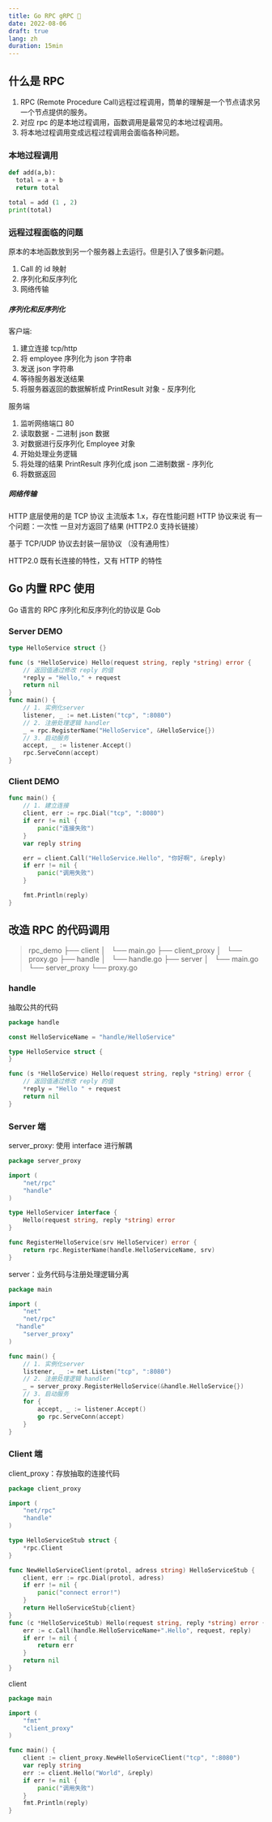 ```yaml
---
title: Go RPC gRPC 📝
date: 2022-08-06
draft: true
lang: zh
duration: 15min
---
```


## 什么是 RPC

1. RPC (Remote Procedure Call)远程过程调用，筒单的理解是一个节点请求另一个节点提供的服务。
2. 对应 rpc 的是本地过程调用，函数调用是最常见的本地过程调用。
3. 将本地过程调用变成远程过程调用会面临各种问题。

### 本地过程调用

```python
def add(a,b):
  total = a + b
  return total

total = add (1 , 2)
print(total)
```

### 远程过程面临的问题

原本的本地函数放到另一个服务器上去运行。但是引入了很多新问题。

1. Call 的 id 映射
2. 序列化和反序列化
3. 网络传输

##### 序列化和反序列化

客户端:

1. 建立连接 tcp/http
2. 将 employee 序列化为 json 字符串
3. 发送 json 字符串
4. 等待服务器发送结果
5. 将服务器返回的数据解析成 PrintResult 对象 - 反序列化

服务端

1. 监听网络端口 80
2. 读取数据 - 二进制 json 数据
3. 对数据进行反序列化 Employee 对象
4. 开始处理业务逻辑
5. 将处理的结果 PrintResult 序列化成 json 二进制数据 - 序列化
6. 将数据返回

##### 网络传输

HTTP 底层使用的是 TCP 协议 主流版本 1.x，存在性能问题
HTTP 协议来说 有一个问题：一次性 一旦对方返回了结果 (HTTP2.0 支持长链接）

基于 TCP/UDP 协议去封装一层协议 （没有通用性）

HTTP2.0 既有长连接的特性，又有 HTTP 的特性

## Go 内置 RPC 使用

Go 语言的 RPC 序列化和反序列化的协议是 Gob

### Server DEMO

```Go
type HelloService struct {}

func (s *HelloService) Hello(request string, reply *string) error {
	// 返回值通过修改 reply 的值
	*reply = "Hello," + request
	return nil
}
func main() {
	// 1. 实例化server
	listener, _ := net.Listen("tcp", ":8080")
	// 2. 注册处理逻辑 handler
	_ = rpc.RegisterName("HelloService", &HelloService{})
	// 3. 启动服务
	accept, _ := listener.Accept()
	rpc.ServeConn(accept)
}

```

### Client DEMO

```Go
func main() {
	// 1. 建立连接
	client, err := rpc.Dial("tcp", ":8080")
	if err != nil {
		panic("连接失败")
	}
	var reply string

	err = client.Call("HelloService.Hello", "你好啊", &reply)
	if err != nil {
		panic("调用失败")
	}

	fmt.Println(reply)
}
```

## 改造 RPC 的代码调用

> rpc_demo
> ├── client
> │   └── main.go
> ├── client_proxy
> │   └── proxy.go
> ├── handle
> │   └── handle.go
> ├── server
> │   └── main.go
> └── server_proxy
> └── proxy.go

### handle

抽取公共的代码

```Go
package handle

const HelloServiceName = "handle/HelloService"

type HelloService struct {
}

func (s *HelloService) Hello(request string, reply *string) error {
	// 返回值通过修改 reply 的值
	*reply = "Hello " + request
	return nil
}

```

### Server 端

server_proxy: 使用 interface 进行解耦

```Go
package server_proxy

import (
	"net/rpc"
	"handle"
)

type HelloServicer interface {
	Hello(request string, reply *string) error
}

func RegisterHelloService(srv HelloServicer) error {
	return rpc.RegisterName(handle.HelloServiceName, srv)
}

```

server：业务代码与注册处理逻辑分离

```Go
package main

import (
	"net"
	"net/rpc"
  "handle"
	"server_proxy"
)

func main() {
	// 1. 实例化server
	listener, _ := net.Listen("tcp", ":8080")
	// 2. 注册处理逻辑 handler
	_ = server_proxy.RegisterHelloService(&handle.HelloService{})
	// 3. 启动服务
	for {
		accept, _ := listener.Accept()
		go rpc.ServeConn(accept)
	}
}

```

### Client 端

client_proxy：存放抽取的连接代码

```Go
package client_proxy

import (
	"net/rpc"
	"handle"
)

type HelloServiceStub struct {
	*rpc.Client
}

func NewHelloServiceClient(protol, adress string) HelloServiceStub {
	client, err := rpc.Dial(protol, adress)
	if err != nil {
		panic("connect error!")
	}
	return HelloServiceStub{client}
}
func (c *HelloServiceStub) Hello(request string, reply *string) error {
	err := c.Call(handle.HelloServiceName+".Hello", request, reply)
	if err != nil {
		return err
	}
	return nil
}
```

client

```Go
package main

import (
	"fmt"
	"client_proxy"
)

func main() {
	client := client_proxy.NewHelloServiceClient("tcp", ":8080")
	var reply string
	err := client.Hello("World", &reply)
	if err != nil {
		panic("调用失败")
	}
	fmt.Println(reply)
}

```
